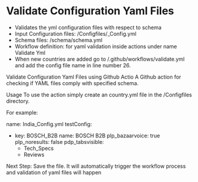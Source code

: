 # Validate Configuration Yaml Files
- Validates the yml configuration files with respect to schema
- Input Configuration files: /Configfiles/<Country>_Config.yml 
- Schema files: /schema/schema.yml 
- Workflow definition: for yaml validation inside actions under name Validate Yml
- When new countries are added go to /.github/workflows/validate.yml and add the config file name in line number 26.
  
  
 Validate Configuration Yaml Files using   Github Actio
A Github action for checking if YAML files comply with specified schema.

Usage
To use the action simply create an country.yml file in the /Configfiles directory.

For example:

name: India_Config.yml
  testConfig:
 - key: BOSCH_B2B
   name: BOSCH B2B
   plp_bazaarvoice: true
   plp_noresults: false
   pdp_tabsvisible:
    - Tech_Specs
    - Reviews


Next Step:
  Save the file. It will automatically trigger the workflow process and validation of yaml files will happen

